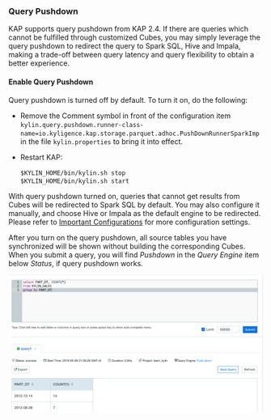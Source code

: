 ### Query Pushdown

KAP supports query pushdown from KAP 2.4. If there are queries which cannot be fulfilled through customized Cubes, you may simply leverage the query pushdown to redirect the query to Spark SQL, Hive and Impala, making a trade-off  between query latency and query flexibility to obtain a better experience. 

#### Enable Query Pushdown

Query pushdown is turned off by default. To turn it on, do the following:

- Remove the Comment symbol in front of the configuration item `kylin.query.pushdown.runner-class-name=io.kyligence.kap.storage.parquet.adhoc.PushDownRunnerSparkImp` in the file `kylin.properties` to bring it into effect. 

- Restart KAP:

  ```
  $KYLIN_HOME/bin/kylin.sh stop
  $KYLIN_HOME/bin/kylin.sh start
  ```

With query pushdown turned on, queries that cannot get results from Cubes will be redirected to Spark SQL by default. You may also configure it manually, and choose Hive or Impala as the default engine to be redirected. Please refer to [Important Configurations](../config/basic_settings.en.md) for more configuration settings.

After you turn on the query pushdown, all source tables you have synchronized will be shown without building the corresponding Cubes. When you submit a query, you will find *Pushdown* in the *Query Engine* item below *Status*, if query pushdown works. 

![pushdown](images/pushdown/pushdown.en.png)

